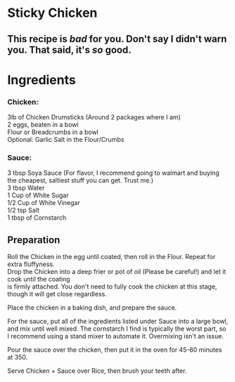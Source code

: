 # Sticky Chicken

## This recipe is *bad* for you. Don't say I didn't warn you. That said, it's *so* good.

# Ingredients

### Chicken:  

3lb of Chicken Drumsticks (Around 2 packages where I am)  
2 eggs, beaten in a bowl  
Flour or Breadcrumbs in a bowl  
Optional: Garlic Salt in the Flour/Crumbs  

### Sauce:  

3 tbsp Soya Sauce (For flavor, I recommend going to walmart and buying the cheapest, saltiest stuff you can get. Trust me.)  
3 tbsp Water  
1 Cup of White Sugar  
1/2 Cup of White Vinegar  
1/2 tsp Salt  
1 tbsp of Cornstarch  

## Preparation

Roll the Chicken in the egg until coated, then roll in the Flour. Repeat for extra fluffyness.  
Drop the Chicken into a deep frier or pot of oil (Please be careful!) and let it cook until the coating  
is firmly attached. You don't need to fully cook the chicken at this stage, though it will get close regardless.  

Place the chicken in a baking dish, and prepare the sauce.

For the sauce, put all of the ingredients listed under Sauce into a large bowl, and mix until well mixed. The cornstarch I find is typically the worst part, so I recommend using a stand mixer to automate it. Overmixing isn't an issue.  

Pour the sauce over the chicken, then put it in the oven for 45-60 minutes at 350.

Serve Chicken + Sauce over Rice, then brush your teeth after.
